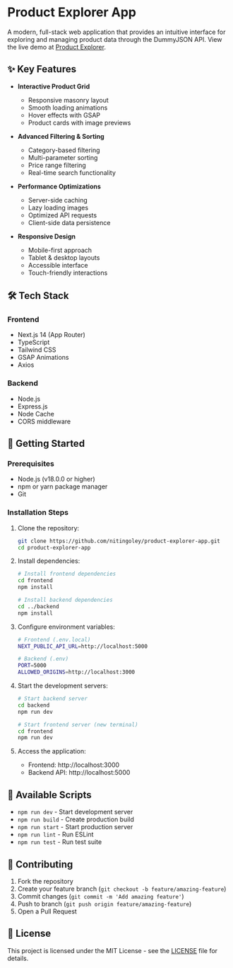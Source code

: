 # Product Explorer App

A modern, full-stack web application that provides an intuitive interface for exploring and managing product data through the DummyJSON API. View the live demo at [Product Explorer](https://product-explorer-app-2yx1.vercel.app/).

## ✨ Key Features

- **Interactive Product Grid**
  - Responsive masonry layout
  - Smooth loading animations
  - Hover effects with GSAP
  - Product cards with image previews

- **Advanced Filtering & Sorting**
  - Category-based filtering
  - Multi-parameter sorting
  - Price range filtering
  - Real-time search functionality

- **Performance Optimizations**
  - Server-side caching
  - Lazy loading images
  - Optimized API requests
  - Client-side data persistence

- **Responsive Design**
  - Mobile-first approach
  - Tablet & desktop layouts
  - Accessible interface
  - Touch-friendly interactions

## 🛠️ Tech Stack

### Frontend
- Next.js 14 (App Router)
- TypeScript
- Tailwind CSS
- GSAP Animations
- Axios

### Backend
- Node.js
- Express.js
- Node Cache
- CORS middleware

## 🚀 Getting Started

### Prerequisites

- Node.js (v18.0.0 or higher)
- npm or yarn package manager
- Git

### Installation Steps

1. Clone the repository:
   ```bash
   git clone https://github.com/nitingoley/product-explorer-app.git
   cd product-explorer-app
   ```

2. Install dependencies:
   ```bash
   # Install frontend dependencies
   cd frontend
   npm install

   # Install backend dependencies
   cd ../backend
   npm install
   ```

3. Configure environment variables:
   ```bash
   # Frontend (.env.local)
   NEXT_PUBLIC_API_URL=http://localhost:5000

   # Backend (.env)
   PORT=5000
   ALLOWED_ORIGINS=http://localhost:3000
   ```

4. Start the development servers:
   ```bash
   # Start backend server
   cd backend
   npm run dev

   # Start frontend server (new terminal)
   cd frontend
   npm run dev
   ```

5. Access the application:
   - Frontend: http://localhost:3000
   - Backend API: http://localhost:5000

## 📝 Available Scripts

- `npm run dev` - Start development server
- `npm run build` - Create production build
- `npm run start` - Start production server
- `npm run lint` - Run ESLint
- `npm run test` - Run test suite

## 🤝 Contributing

1. Fork the repository
2. Create your feature branch (`git checkout -b feature/amazing-feature`)
3. Commit changes (`git commit -m 'Add amazing feature'`)
4. Push to branch (`git push origin feature/amazing-feature`)
5. Open a Pull Request

## 📄 License

This project is licensed under the MIT License - see the [LICENSE](LICENSE) file for details.

